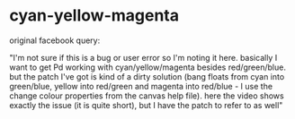 # cyan-yellow-magenta

original facebook query:

"I'm not sure if this is a bug or user error so I'm noting it here. basically I want to get Pd working with cyan/yellow/magenta besides red/green/blue. but the patch I've got is kind of a dirty solution (bang floats from cyan into green/blue, yellow into red/green and magenta into red/blue - I use the change colour properties from the canvas help file). here the video shows exactly the issue (it is quite short), but I have the patch to refer to as well"
